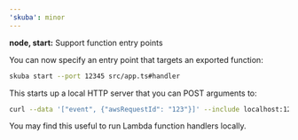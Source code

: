 ```yaml
---
'skuba': minor
---
```


**node, start:** Support function entry points

You can now specify an entry point that targets an exported function:

```bash
skuba start --port 12345 src/app.ts#handler
```

This starts up a local HTTP server that you can POST arguments to:

```bash
curl --data '["event", {"awsRequestId": "123"}]' --include localhost:12345
```

You may find this useful to run Lambda function handlers locally.
